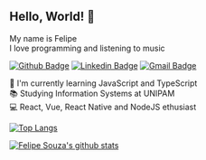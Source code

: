 ## Hello, World! 👋

My name is Felipe
<br>
I love programming and listening to music

[![Github Badge](https://img.shields.io/badge/-Github-000?style=flat-square&logo=Github&logoColor=white&link=https://www.github.com/felipelsouza)](https://www.github.com/felipelsouza) [![Linkedin Badge](https://img.shields.io/badge/-LinkedIn-blue?style=flat-square&logo=Linkedin&logoColor=white&link=https://https://www.linkedin.com/in/felipelsouza/)](https://www.linkedin.com/in/felipelsouza/) [![Gmail Badge](https://img.shields.io/badge/-Gmail-c14438?style=flat-square&logo=Gmail&logoColor=white&link=mailto:felipelsouza.dev@gmail.com)](mailto:felipelsouza.dev@gmail.com)

🌱 I'm currently learning JavaScript and TypeScript
<br>
📚 Studying Information Systems at UNIPAM
<br>
💻 React, Vue, React Native and NodeJS ethusiast
<br>

[![Top Langs](https://github-readme-stats.vercel.app/api/top-langs/?username=felipelsouza&layout=compact&theme=dracula)](https://github-readme-stats.vercel.app/api/top-langs/?username=felipelsouza&layout=compact&theme=dracula)

[![Felipe Souza's github stats](https://github-readme-stats.vercel.app/api?username=felipelsouza&show_icons=true&theme=dracula)](https://github-readme-stats.vercel.app/api?username=felipelsouza&show_icons=true&theme=dracula)
